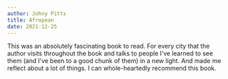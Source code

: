 ```yaml
---
author: Johny Pitts
title: Afropean
date: 2021-12-25
---
```


This was an absolutely fascinating book to read. For every city that the
author visits throughout the book and talks to people I've learned to see them
(and I've been to a good chunk of them) in a new light. And made me reflect
about a lot of things. I can whole-heartedly recommend this book.
